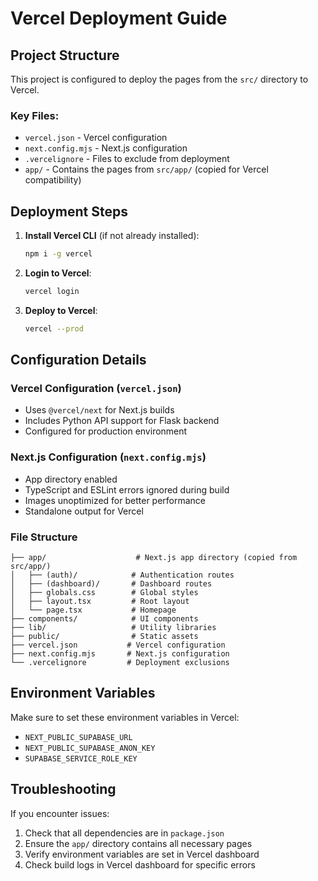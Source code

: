 # Vercel Deployment Guide

## Project Structure
This project is configured to deploy the pages from the `src/` directory to Vercel.

### Key Files:
- `vercel.json` - Vercel configuration
- `next.config.mjs` - Next.js configuration
- `.vercelignore` - Files to exclude from deployment
- `app/` - Contains the pages from `src/app/` (copied for Vercel compatibility)

## Deployment Steps

1. **Install Vercel CLI** (if not already installed):
   ```bash
   npm i -g vercel
   ```

2. **Login to Vercel**:
   ```bash
   vercel login
   ```

3. **Deploy to Vercel**:
   ```bash
   vercel --prod
   ```

## Configuration Details

### Vercel Configuration (`vercel.json`)
- Uses `@vercel/next` for Next.js builds
- Includes Python API support for Flask backend
- Configured for production environment

### Next.js Configuration (`next.config.mjs`)
- App directory enabled
- TypeScript and ESLint errors ignored during build
- Images unoptimized for better performance
- Standalone output for Vercel

### File Structure
```
├── app/                    # Next.js app directory (copied from src/app/)
│   ├── (auth)/            # Authentication routes
│   ├── (dashboard)/       # Dashboard routes
│   ├── globals.css        # Global styles
│   ├── layout.tsx         # Root layout
│   └── page.tsx           # Homepage
├── components/            # UI components
├── lib/                   # Utility libraries
├── public/                # Static assets
├── vercel.json           # Vercel configuration
├── next.config.mjs       # Next.js configuration
└── .vercelignore         # Deployment exclusions
```

## Environment Variables

Make sure to set these environment variables in Vercel:
- `NEXT_PUBLIC_SUPABASE_URL`
- `NEXT_PUBLIC_SUPABASE_ANON_KEY`
- `SUPABASE_SERVICE_ROLE_KEY`

## Troubleshooting

If you encounter issues:
1. Check that all dependencies are in `package.json`
2. Ensure the `app/` directory contains all necessary pages
3. Verify environment variables are set in Vercel dashboard
4. Check build logs in Vercel dashboard for specific errors
